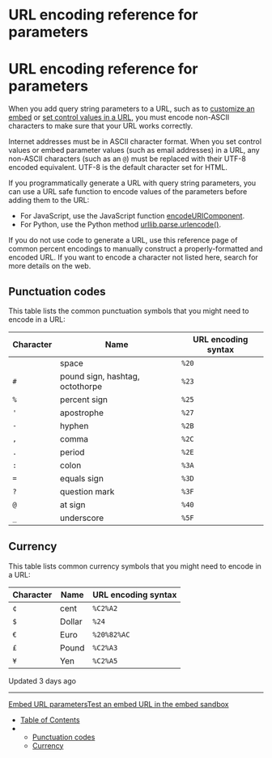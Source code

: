# URL encoding reference for parameters

# URL encoding reference for parameters

When you add query string parameters to a URL, such as to [customize an embed](/docs/embed-url-parameters) or [set control values in a URL](/docs/workbook-control-values-in-the-url), you must encode non-ASCII characters to make sure that your URL works correctly.

Internet addresses must be in ASCII character format. When you set control values or embed parameter values (such as email addresses) in a URL, any non-ASCII characters (such as an `@`) must be replaced with their UTF-8 encoded equivalent. UTF-8 is the default character set for HTML.

If you programmatically generate a URL with query string parameters, you can use a URL safe function to encode values of the parameters before adding them to the URL:

* For JavaScript, use the JavaScript function [encodeURIComponent](https://developer.mozilla.org/en-US/docs/Web/JavaScript/Reference/Global_Objects/encodeURIComponent).
* For Python, use the Python method [urllib.parse.urlencode()](https://docs.python.org/3/library/urllib.parse.html#urllib.parse.urlencode).

If you do not use code to generate a URL, use this reference page of common percent encodings to manually construct a properly-formatted and encoded URL. If you want to encode a character not listed here, search for more details on the web.

## Punctuation codes

This table lists the common punctuation symbols that you might need to encode in a URL:

| Character | Name | URL encoding syntax |
| --- | --- | --- |
|  | space | `%20` |
| `#` | pound sign, hashtag, octothorpe | `%23` |
| `%` | percent sign | `%25` |
| `'` | apostrophe | `%27` |
| `-` | hyphen | `%2B` |
| `,` | comma | `%2C` |
| `.` | period | `%2E` |
| `:` | colon | `%3A` |
| `=` | equals sign | `%3D` |
| `?` | question mark | `%3F` |
| `@` | at sign | `%40` |
| `_` | underscore | `%5F` |

## Currency

This table lists common currency symbols that you might need to encode in a URL:

| Character | Name | URL encoding syntax |
| --- | --- | --- |
| `¢` | cent | `%C2%A2` |
| `$` | Dollar | `%24` |
| `€` | Euro | `%20%82%AC` |
| `£` | Pound | `%C2%A3` |
| `¥` | Yen | `%C2%A5` |

Updated 3 days ago

---

[Embed URL parameters](/docs/embed-url-parameters)[Test an embed URL in the embed sandbox](/docs/test-an-embed-url-in-the-embed-sandbox)

* [Table of Contents](#)
* + [Punctuation codes](#punctuation-codes)
  + [Currency](#currency)
